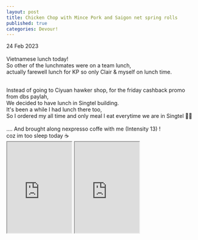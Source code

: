 ```yaml
---
layout: post
title: Chicken Chop with Mince Pork and Saigon net spring rolls
published: true
categories: Devour!
---
```

24 Feb 2023
<br>
<br>
Vietnamese lunch today! 
<br>
So other of the lunchmates were on a team lunch,
<br>
actually farewell lunch for KP so only Clair & myself on lunch time.
<br>
<!--more-->
<br>
Instead of going to Ciyuan hawker shop, for the friday cashback promo from dbs paylah,
<br>
We decided to have lunch in Singtel building.
<br>
It's been a while I had lunch there too,
<br>
So I ordered my all time and only meal I eat everytime we are in Singtel 👌🏼
<br>
<br>
.... And brought along nexpresso coffe with me (Intensity 13) ! 
<br>
coz im too sleep today ☕
<br>
<iframe src="https://drive.google.com/file/d/1Xyt5pmXW1K_ePEqXVMPWRWLlFNtlI4GZ/preview" width="170" height="240" allow="autoplay"></iframe>
<iframe src="https://drive.google.com/file/d/1MCTVnd3B0JDEjELJRjppXfYVlOLyyQ6u/preview" width="170" height="240" allow="autoplay"></iframe>

